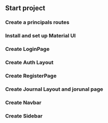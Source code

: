 ## Start project

### Create a principals routes
### Install and set up Material UI

### Create LoginPage
### Create Auth Layout
### Create RegisterPage

### Create Journal Layout and jorunal page
### Create Navbar
### Create Sidebar
